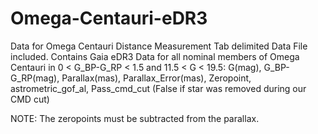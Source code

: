 # Omega-Centauri-eDR3
Data for Omega Centauri Distance Measurement
Tab delimited Data File included. Contains Gaia eDR3 Data for all nominal members of Omega Centauri in 0 < G_BP-G_RP < 1.5 and 11.5 < G < 19.5:
G(mag),   G_BP-G_RP(mag), Parallax(mas), Parallax_Error(mas), Zeropoint, astrometric_gof_al, Pass_cmd_cut (False if star was removed during our CMD cut)

NOTE: The zeropoints must be subtracted from the parallax.
